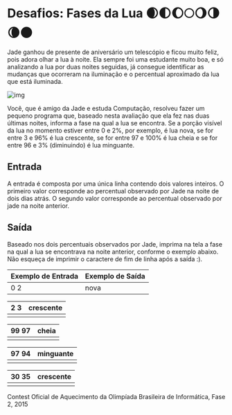 # Desafios: Fases da Lua :waxing_crescent_moon::first_quarter_moon::moon::full_moon::waning_gibbous_moon::last_quarter_moon::waning_crescent_moon::new_moon:

Jade ganhou de presente de aniversário um telescópio e ficou muito feliz, pois adora olhar a lua à noite. Ela sempre foi uma estudante muito boa, e só analizando a lua por duas noites seguidas, já consegue identificar as mudanças que ocorreram na iluminação e o percentual aproximado da lua que está iluminada.

![img](https://www.urionlinejudge.com.br/gallery/images/contests/fases-lua.png)

Você, que é amigo da Jade e estuda Computação, resolveu fazer um pequeno programa que, baseado nesta avaliação que ela fez nas duas últimas noites, informa a fase na qual a lua se encontra. Se a porção visível da lua no momento estiver entre 0 e 2%, por exemplo, é lua nova, se for entre 3 e 96% é lua crescente, se for entre 97 e 100% é lua cheia e se for entre 96 e 3% (diminuindo) é lua minguante.

## Entrada

A entrada é composta por uma única linha contendo dois valores inteiros. O primeiro valor corresponde ao percentual observado por Jade na noite de dois dias atrás. O segundo valor corresponde ao percentual observado por jade na noite anterior.

## Saída

Baseado nos dois percentuais observados por Jade, imprima na tela a fase na qual a lua se encontrava na noite anterior, conforme o exemplo abaixo. Não esqueça de imprimir o caractere de fim de linha após a saída :).

 

| Exemplo de Entrada | Exemplo de Saída |
| ------------------ | ---------------- |
| 0 2                | nova             |

| 2 3  | crescente |
| ---- | --------- |
|      |           |

| 99 97 | cheia |
| ----- | ----- |
|       |       |

| 97 94 | minguante |
| ----- | --------- |
|       |           |

| 30 35 | crescente |
| ----- | --------- |
|       |           |

 

Contest Oficial de Aquecimento da Olimpíada Brasileira de Informática, Fase 2, 2015